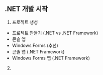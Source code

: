 ## .NET 개발 시작
1. 프로젝트 생성
- 프로젝트 만들기 (.NET vs .NET Framework)
- 콘솔 앱
- Windows Forms (추천)
- 콘솔 앱 (.NET Framework)
- Windows Forms 앱 (.NET Framework) 

2. 